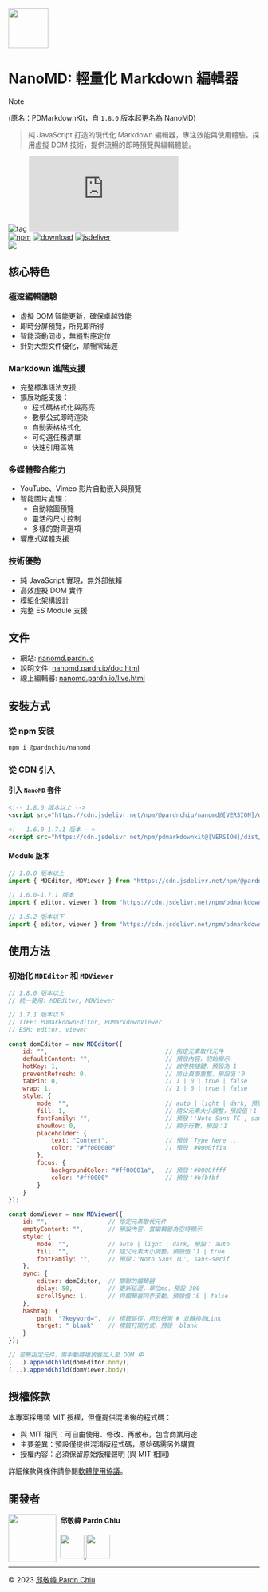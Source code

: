 <img src="https://nanomd.pardn.io/static/image/logo.png" width=80>

# NanoMD: 輕量化 Markdown 編輯器

> [!NOTE]
> (原名：PDMarkdownKit，自 `1.8.0` 版本起更名為 NanoMD)

> 純 JavaScript 打造的現代化 Markdown 編輯器，專注效能與使用體驗。採用虛擬 DOM 技術，提供流暢的即時預覽與編輯體驗。

![tag](https://img.shields.io/badge/tag-JavaScript%20Library-bb4444) 
![size](https://img.shields.io/github/size/pardnchiu/NanoMD/dist%2FNanoMD.js)<br>
[![npm](https://img.shields.io/npm/v/@pardnchiu/nanomd)](https://www.npmjs.com/package/@pardnchiu/nanomd)
[![download](https://img.shields.io/npm/dm/@pardnchiu/nanomd)](https://www.npmjs.com/package/@pardnchiu/nanomd)
[![jsdeliver](https://img.shields.io/jsdelivr/npm/hm/@pardnchiu/nanomd)](https://www.jsdelivr.com/package/npm/@pardnchiu/nanomd)<br>
[![](https://img.shields.io/badge/read-English%20Version-ffffff)](https://github.com/pardnchiu/NanoMD/blob/main/README.md)

## 核心特色

### 極速編輯體驗
- 虛擬 DOM 智能更新，確保卓越效能
- 即時分屏預覽，所見即所得
- 智能滾動同步，無縫對應定位
- 針對大型文件優化，順暢零延遲

### Markdown 進階支援
- 完整標準語法支援
- 擴展功能支援：
    - 程式碼格式化與高亮
    - 數學公式即時渲染
    - 自動表格格式化
    - 可勾選任務清單
    - 快速引用區塊

### 多媒體整合能力
- YouTube、Vimeo 影片自動嵌入與預覽
- 智能圖片處理：
    - 自動縮圖預覽
    - 靈活的尺寸控制
    - 多樣的對齊選項
- 響應式媒體支援

### 技術優勢
- 純 JavaScript 實現，無外部依賴
- 高效虛擬 DOM 實作
- 模組化架構設計
- 完整 ES Module 支援

## 文件

- 網站: [nanomd.pardn.io](https://nanomd.pardn.io)
- 說明文件: [nanomd.pardn.io/doc.html](https://nanomd.pardn.io/doc.html)
- 線上編輯器: [nanomd.pardn.io/live.html](https://nanomd.pardn.io/live.html)

## 安裝方式

### 從 npm 安裝
```bash
npm i @pardnchiu/nanomd
```

### 從 CDN 引入

#### 引入 `NanoMD` 套件
```html
<!-- 1.8.0 版本以上 -->
<script src="https://cdn.jsdelivr.net/npm/@pardnchiu/nanomd@[VERSION]/dist/NanoMD.js"></script>

<!-- 1.6.0-1.7.1 版本 -->
<script src="https://cdn.jsdelivr.net/npm/pdmarkdownkit@[VERSION]/dist/PDMarkdownKit.js"></script>
```

#### Module 版本
```javascript
// 1.8.0 版本以上
import { MDEditor, MDViewer } from "https://cdn.jsdelivr.net/npm/@pardnchiu/nanomd@[VERSION]/dist/NanoMD.esm.js";

// 1.6.0-1.7.1 版本
import { editor, viewer } from "https://cdn.jsdelivr.net/npm/pdmarkdownkit@[VERSION]/dist/PDMarkdownKit.module.js";

// 1.5.2 版本以下
import { editor, viewer } from "https://cdn.jsdelivr.net/npm/pdmarkdownkit@[VERSION]/dist/PDMarkdownKit.js";
```

## 使用方法

### 初始化 `MDEditor` 和 `MDViewer`
```Javascript
// 1.8.0 版本以上
// 統一使用: MDEditor, MDViewer

// 1.7.1 版本以下
// IIFE: PDMarkdownEditor, PDMarkdownViewer
// ESM: editor, viewer

const domEditor = new MDEditor({
    id: "",                                 // 指定元素取代元件
    defaultContent: "",                     // 預設內容，初始顯示
    hotKey: 1,                              // 啟用快捷鍵，預設為 1
    preventRefresh: 0,                      // 防止頁面重整，預設值：0
    tabPin: 0,                              // 1 | 0 | true | false
    wrap: 1,                                // 1 | 0 | true | false
    style: {
        mode: "",                           // auto | light | dark, 預設： auto
        fill: 1,                            // 隨父元素大小調整，預設值：1
        fontFamily: "",                     // 預設：'Noto Sans TC', sans-serif
        showRow: 0,                         // 顯示行數，預設：1
        placeholder: {
            text: "Content",                // 預設：Type here ...
            color: "#ff000080"              // 預設：#0000ff1a
        },
        focus: {
            backgroundColor: "#ff00001a",   // 預設：#0000ffff
            color: "#ff0000"                // 預設：#bfbfbf
        }
    }
});

const domViewer = new MDViewer({
    id: "",                 // 指定元素取代元件
    emptyContent: "",       // 預設內容，當編輯器為空時顯示
    style: {
        mode: "",           // auto | light | dark, 預設： auto
        fill: "",           // 隨父元素大小調整，預設值：1 | true
        fontFamily: "",     // 預設：'Noto Sans TC', sans-serif
    },
    sync: {
        editor: domEditor,  // 關聯的編輯器
        delay: 50,          // 更新延遲，單位ms，預設 300
        scrollSync: 1,      // 與編輯器同步滾動，預設值：0 | false
    },
    hashtag: {
        path: "?keyword=",  // 標籤路徑，用於檢測 # 並轉換為Link
        target: "_blank"    // 標籤打開方式，預設 _blank
    }
});

// 若無指定元件，需手動將播放器加入至 DOM 中
(...).appendChild(domEditor.body);
(...).appendChild(domViewer.body);
```

## 授權條款

本專案採用類 MIT 授權，但僅提供混淆後的程式碼：
- 與 MIT 相同：可自由使用、修改、再散布，包含商業用途
- 主要差異：預設僅提供混淆版程式碼，原始碼需另外購買
- 授權內容：必須保留原始版權聲明 (與 MIT 相同)

詳細條款與條件請參閱[軟體使用協議](https://github.com/pardnchiu/NanoMD/blob/main/LICENSE)。

## 開發者

<img src="https://avatars.githubusercontent.com/u/25631760" align="left" width="96" height="96" style="margin-right: 0.5rem;">

<h4 style="padding-top: 0">邱敬幃 Pardn Chiu</h4>

<a href="mailto:dev@pardn.io" target="_blank">
    <img src="https://pardn.io/image/email.svg" width="48" height="48">
</a> <a href="https://linkedin.com/in/pardnchiu" target="_blank">
    <img src="https://pardn.io/image/linkedin.svg" width="48" height="48">
</a>

***

©️ 2023 [邱敬幃 Pardn Chiu](https://pardn.io)

